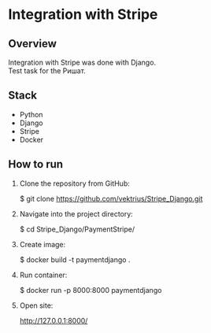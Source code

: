 # Integration with Stripe

## Overview

Integration with Stripe was done with Django.
<br> Test task for the Ришат.

## Stack

* Python
* Django
* Stripe
* Docker
## How to run  

1. Clone the repository from GitHub:

    $ git clone https://github.com/vektrius/Stripe_Django.git

2. Navigate into the project directory:

    $ cd Stripe_Django/PaymentStripe/

3. Create image:

    $ docker build -t paymentdjango .
4. Run container:

    $ docker run -p 8000:8000 paymentdjango
5. Open site:

    http://127.0.0.1:8000/

